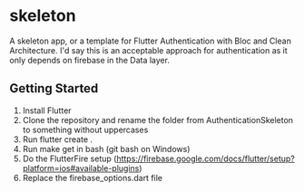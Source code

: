 # skeleton
A skeleton app, or a template for Flutter Authentication with Bloc and Clean Architecture. 
I'd say this is an acceptable approach for authentication as it only depends on firebase in the Data layer.
## Getting Started
1. Install Flutter
2. Clone the repository and rename the folder from AuthenticationSkeleton to something without uppercases
3. Run flutter create .
4. Run make get in bash (git bash on Windows)
5. Do the FlutterFire setup (https://firebase.google.com/docs/flutter/setup?platform=ios#available-plugins)
6. Replace the firebase_options.dart file
